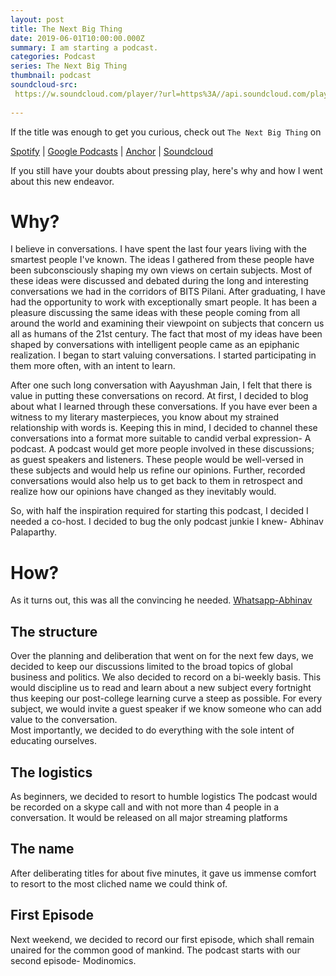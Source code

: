 ```yaml
---
layout: post
title: The Next Big Thing
date: 2019-06-01T10:00:00.000Z
summary: I am starting a podcast.
categories: Podcast
series: The Next Big Thing
thumbnail: podcast
soundcloud-src: 
 https://w.soundcloud.com/player/?url=https%3A//api.soundcloud.com/playlists/799460910&color=%23ff5500&auto_play=false&hide_related=false&show_comments=true&show_user=true&show_reposts=false&show_teaser=true&visual=true
 
---
```

 If the title was enough to get you curious, check out `The Next Big Thing` on

[Spotify](https://open.spotify.com/show/55Sjq6fd8ubMVTvq0VmvYI) |
[Google Podcasts](https://podcasts.google.com/?feed=aHR0cHM6Ly9hbmNob3IuZm0vcy9iYTY1OWE0L3BvZGNhc3QvcnNz) | [Anchor](https://anchor.fm/nbt) |
[Soundcloud](https://soundcloud.com/bajwanischay/sets/the-next-big-thing) 

If you still have your doubts about pressing play, here's why and how I went about this new endeavor.

# Why?
I believe in conversations. I have spent the last four years living with the smartest people I've known. The ideas I gathered from these people have been subconsciously shaping my own views on certain subjects. Most of these ideas were discussed and debated during the long and interesting conversations we had in the corridors of BITS Pilani. 
After graduating, I have had the opportunity to work with exceptionally smart people. It has been a pleasure discussing the same ideas with these people coming from all around the world and examining their viewpoint on subjects that concern us all as humans of the 21st century.
The fact that most of my ideas have been shaped by conversations with intelligent people came as an epiphanic realization.  I began to start valuing conversations. I started participating in them more often, with an intent to learn. 

After one such long conversation with Aayushman Jain, I felt that there is value in putting these conversations on record. 
At first, I decided to blog about what I learned through these conversations. If you have ever been a witness to my literary masterpieces, you know about my strained relationship with words is. Keeping this in mind, I decided to channel these conversations into a format more suitable to candid verbal expression- A podcast.
A podcast would get more people involved in these discussions; as guest speakers and listeners. These people would be well-versed in these subjects and would help us refine our opinions. Further, recorded conversations would also help us to get back to them in retrospect and realize how our opinions have changed as they inevitably would.
 
So, with half the inspiration required for starting this podcast, I decided I needed a co-host. I decided to bug the only podcast junkie I knew- Abhinav Palaparthy. 

# How?
As it turns out, this was all the convincing he needed.
[Whatsapp-Abhinav](/img/whatsapp-abhinav)

## The structure
Over the planning and deliberation that went on for the next few days, we decided to keep our discussions limited to the broad topics of global business and politics. We also decided to record on a bi-weekly basis. This would discipline us to read and learn about a new subject every fortnight thus keeping our post-college learning curve a steep as possible. For every subject, we would invite a guest speaker if we know someone who can add value to the conversation.  
Most importantly, we decided to do everything with the sole intent of educating ourselves.

## The logistics
As beginners, we decided to resort to humble logistics 
The podcast would be recorded on a skype call and with not more than 4 people in a conversation. It would be released on all major streaming platforms

## The name
After deliberating titles for about five minutes, it gave us immense comfort to resort to the most cliched name we could think of.

## First Episode
Next weekend, we decided to record our first episode, which shall remain unaired for the common good of mankind. The podcast starts with our second episode- Modinomics.
